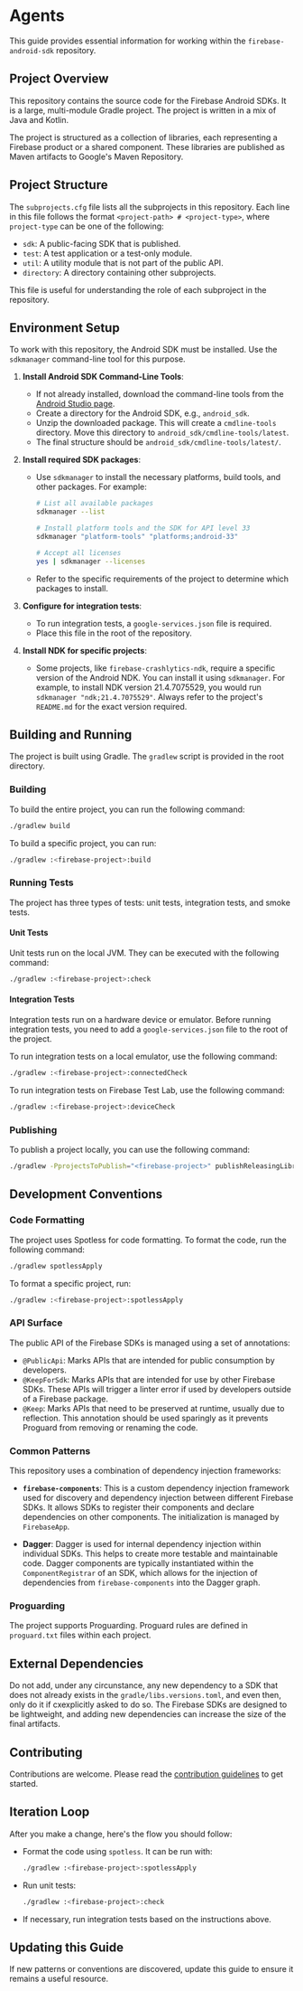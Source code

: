 # Agents

This guide provides essential information for working within the `firebase-android-sdk` repository.

## Project Overview

This repository contains the source code for the Firebase Android SDKs. It is a large, multi-module
Gradle project. The project is written in a mix of Java and Kotlin.

The project is structured as a collection of libraries, each representing a Firebase product or a
shared component. These libraries are published as Maven artifacts to Google's Maven Repository.

## Project Structure

The `subprojects.cfg` file lists all the subprojects in this repository. Each line in this file
follows the format `<project-path> # <project-type>`, where `project-type` can be one of the
following:

- `sdk`: A public-facing SDK that is published.
- `test`: A test application or a test-only module.
- `util`: A utility module that is not part of the public API.
- `directory`: A directory containing other subprojects.

This file is useful for understanding the role of each subproject in the repository.

## Environment Setup

To work with this repository, the Android SDK must be installed. Use the `sdkmanager` command-line
tool for this purpose.

1.  **Install Android SDK Command-Line Tools**:

    - If not already installed, download the command-line tools from the
      [Android Studio page](https://developer.android.com/studio#command-line-tools-only).
    - Create a directory for the Android SDK, e.g., `android_sdk`.
    - Unzip the downloaded package. This will create a `cmdline-tools` directory. Move this
      directory to `android_sdk/cmdline-tools/latest`.
    - The final structure should be `android_sdk/cmdline-tools/latest/`.

2.  **Install required SDK packages**:

    - Use `sdkmanager` to install the necessary platforms, build tools, and other packages. For
      example:

      ```bash
      # List all available packages
      sdkmanager --list

      # Install platform tools and the SDK for API level 33
      sdkmanager "platform-tools" "platforms;android-33"

      # Accept all licenses
      yes | sdkmanager --licenses
      ```

    - Refer to the specific requirements of the project to determine which packages to install.

3.  **Configure for integration tests**:

    - To run integration tests, a `google-services.json` file is required.
    - Place this file in the root of the repository.

4.  **Install NDK for specific projects**:
    - Some projects, like `firebase-crashlytics-ndk`, require a specific version of the Android NDK.
      You can install it using `sdkmanager`. For example, to install NDK version 21.4.7075529, you
      would run `sdkmanager "ndk;21.4.7075529"`. Always refer to the project's `README.md` for the
      exact version required.

## Building and Running

The project is built using Gradle. The `gradlew` script is provided in the root directory.

### Building

To build the entire project, you can run the following command:

```bash
./gradlew build
```

To build a specific project, you can run:

```bash
./gradlew :<firebase-project>:build
```

### Running Tests

The project has three types of tests: unit tests, integration tests, and smoke tests.

#### Unit Tests

Unit tests run on the local JVM. They can be executed with the following command:

```bash
./gradlew :<firebase-project>:check
```

#### Integration Tests

Integration tests run on a hardware device or emulator. Before running integration tests, you need
to add a `google-services.json` file to the root of the project.

To run integration tests on a local emulator, use the following command:

```bash
./gradlew :<firebase-project>:connectedCheck
```

To run integration tests on Firebase Test Lab, use the following command:

```bash
./gradlew :<firebase-project>:deviceCheck
```

### Publishing

To publish a project locally, you can use the following command:

```bash
./gradlew -PprojectsToPublish="<firebase-project>" publishReleasingLibrariesToMavenLocal
```

## Development Conventions

### Code Formatting

The project uses Spotless for code formatting. To format the code, run the following command:

```bash
./gradlew spotlessApply
```

To format a specific project, run:

```bash
./gradlew :<firebase-project>:spotlessApply
```

### API Surface

The public API of the Firebase SDKs is managed using a set of annotations:

- `@PublicApi`: Marks APIs that are intended for public consumption by developers.
- `@KeepForSdk`: Marks APIs that are intended for use by other Firebase SDKs. These APIs will
  trigger a linter error if used by developers outside of a Firebase package.
- `@Keep`: Marks APIs that need to be preserved at runtime, usually due to reflection. This
  annotation should be used sparingly as it prevents Proguard from removing or renaming the code.

### Common Patterns

This repository uses a combination of dependency injection frameworks:

- **`firebase-components`**: This is a custom dependency injection framework used for discovery and
  dependency injection between different Firebase SDKs. It allows SDKs to register their components
  and declare dependencies on other components. The initialization is managed by `FirebaseApp`.

- **Dagger**: Dagger is used for internal dependency injection within individual SDKs. This helps to
  create more testable and maintainable code. Dagger components are typically instantiated within
  the `ComponentRegistrar` of an SDK, which allows for the injection of dependencies from
  `firebase-components` into the Dagger graph.

### Proguarding

The project supports Proguarding. Proguard rules are defined in `proguard.txt` files within each
project.

## External Dependencies

Do not add, under any circunstance, any new dependency to a SDK that does not already exists in the
`gradle/libs.versions.toml`, and even then, only do it if cxexplicitly asked to do so. The Firebase
SDKs are designed to be lightweight, and adding new dependencies can increase the size of the final
artifacts.

## Contributing

Contributions are welcome. Please read the [contribution guidelines](/CONTRIBUTING.md) to get
started.

## Iteration Loop

After you make a change, here's the flow you should follow:

- Format the code using `spotless`. It can be run with:
  ```bash
  ./gradlew :<firebase-project>:spotlessApply
  ```
- Run unit tests:
  ```bash
  ./gradlew :<firebase-project>:check
  ```
- If necessary, run integration tests based on the instructions above.

## Updating this Guide

If new patterns or conventions are discovered, update this guide to ensure it remains a useful
resource.
